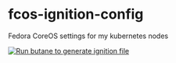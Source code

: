 # fcos-ignition-config

Fedora CoreOS settings for my kubernetes nodes

[![Run butane to generate ignition file](https://github.com/juanlu-sanz/fcos-ignition-config/actions/workflows/main.yml/badge.svg)](https://github.com/juanlu-sanz/fcos-ignition-config/actions/workflows/main.yml)
